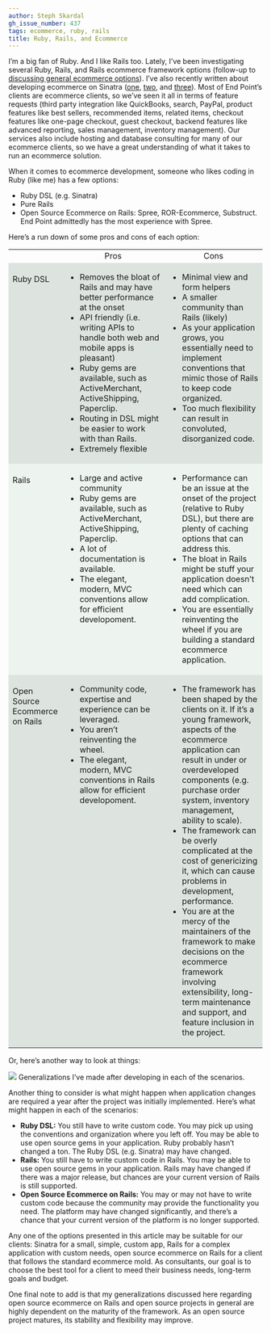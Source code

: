 ```yaml
---
author: Steph Skardal
gh_issue_number: 437
tags: ecommerce, ruby, rails
title: Ruby, Rails, and Ecommerce
---
```




I’m a big fan of Ruby. And I like Rails too. Lately, I’ve been investigating several Ruby, Rails, and Rails ecommerce framework options (follow-up to [discussing general ecommerce options](/blog/2011/02/28/ecommerce-solutions-options)). I’ve also recently written about developing ecommerce on Sinatra ([one](/blog/2011/01/17/sinatra-ecommerce-tutorial), [two](/blog/2011/01/22/ruby-ecommerce-sinatra-products-admin), and [three](/blog/2011/03/04/ecommerce-sinatra-shopping-cart)). Most of End Point’s clients are ecommerce clients, so we’ve seen it all in terms of feature requests (third party integration like QuickBooks, search, PayPal, product features like best sellers, recommended items, related items, checkout features like one-page checkout, guest checkout, backend features like advanced reporting, sales management, inventory management). Our services also include hosting and database consulting for many of our ecommerce clients, so we have a great understanding of what it takes to run an ecommerce solution.

When it comes to ecommerce development, someone who likes coding in Ruby (like me) has a few options:

- Ruby DSL (e.g. Sinatra)
- Pure Rails
- Open Source Ecommerce on Rails: Spree, ROR-Ecommerce, Substruct. End Point admittedly has the most experience with Spree.

Here’s a run down of some pros and cons of each option:

<table cellpadding="10" cellspacing="0" width="100%">
<tbody><tr>
<td>
</td>
<td align="center" width="300">Pros</td>
<td align="center" width="300">Cons</td>
</tr>
<tr style="background:#DDE4DF;">
<td valign="top"><br/>Ruby DSL</td>
<td>
<ul>
<li>Removes the bloat of Rails and may have better performance at the onset</li>
<li>API friendly (i.e. writing APIs to handle both web and mobile apps is pleasant)</li>
<li>Ruby gems are available, such as ActiveMerchant, ActiveShipping, Paperclip.</li>
<li>Routing in DSL might be easier to work with than Rails.</li>
<li>Extremely flexible</li>
</ul>
</td>
<td valign="top">
<ul>
<li>Minimal view and form helpers</li>
<li>A smaller community than Rails (likely)</li>
<li>As your application grows, you essentially need to implement conventions that mimic those of Rails to keep code organized.</li>
<li>Too much flexibility can result in convoluted, disorganized code.</li>
</ul>
</td>
</tr>
<tr style="background:#EDF4EF;">
<td valign="top"><br/>Rails</td>
<td valign="top">
<ul>
<li>Large and active community</li>
<li>Ruby gems are available, such as ActiveMerchant, ActiveShipping, Paperclip.</li>
<li>A lot of documentation is available.</li>
<li>The elegant, modern, MVC conventions allow for efficient developoment.</li>
</ul>
</td>
<td valign="top">
<ul>
<li>Performance can be an issue at the onset of the project (relative to Ruby DSL), but there are plenty of caching options that can address this.</li>
<li>The bloat in Rails might be stuff your application doesn’t need which can add complication.</li>
<li>You are essentially reinventing the wheel if you are building a standard ecommerce application.</li>
</ul>
</td>
</tr>
<tr style="background:#DDE4DF;">
<td valign="top"><br/>Open Source Ecommerce on Rails</td>
<td valign="top">
<ul>
<li>Community code, expertise and experience can be leveraged.</li>
<li>You aren’t reinventing the wheel.</li>
<li>The elegant, modern, MVC conventions in Rails allow for efficient developoment.</li>
</ul>
</td>
<td valign="top">
<ul>
<li>The framework has been shaped by the clients on it. If it’s a young framework, aspects of the ecommerce application can result in under or overdeveloped components (e.g. purchase order system, inventory management, ability to scale).</li>
<li>The framework can be overly complicated at the cost of genericizing it, which can cause problems in development, performance.</li>
<li>You are at the mercy of the maintainers of the framework to make decisions on the ecommerce framework involving extensibility, long-term maintenance and support, and feature inclusion in the project.</li>
</ul>
</td>
</tr>
</tbody></table>

Or, here’s another way to look at things:

<img src="https://chart.apis.google.com/chart?chxl=0:|Open+Source+Ecommerce|Rails|Ruby+DSL+(Sinatra)|1:|Less|More&chxp=0,1,2,3|1,1,3&chxr=0,0,3|1,0,3.2&chxt=y,x&chbh=a,4,14&chs=750x300&cht=bhg&chco=4D89F9,97D2F0,ECBA24,376F19,80C65A&chds=0,3.2,0,3.2,0,3.2,0,3.2,0,3.2&chd=t:1,2,3|3,2,1|2,2,3|1,2,3|3,2,2&chdl=Assumptions+Made|Flexibility|Technology+Changes+Over+Time|Conventions|Initial+Coding+Required"/>
Generalizations I’ve made after developing in each of the scenarios.

Another thing to consider is what might happen when application changes are required a year after the project was initially implemented. Here’s what might happen in each of the scenarios:

- **Ruby DSL:** You still have to write custom code. You may pick up using the conventions and organization where you left off. You may be able to use open source gems in your application. Ruby probably hasn’t changed a ton. The Ruby DSL (e.g. Sinatra) may have changed.
- **Rails:** You still have to write custom code in Rails. You may be able to use open source gems in your application. Rails may have changed if there was a major release, but chances are your current version of Rails is still supported.
- **Open Source Ecommerce on Rails:** You may or may not have to write custom code because the community may provide the functionality you need. The platform may have changed significantly, and there’s a chance that your current version of the platform is no longer supported.

Any one of the options presented in this article may be suitable for our clients: Sinatra for a small, simple, custom app, Rails for a complex application with custom needs, open source ecommerce on Rails for a client that follows the standard ecommerce mold. As consultants, our goal is to choose the best tool for a client to meed their business needs, long-term goals and budget.

One final note to add is that my generalizations discussed here regarding open source ecommerce on Rails and open source projects in general are highly dependent on the maturity of the framework. As an open source project matures, its stability and flexibility may improve.


